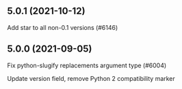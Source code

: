 ## 5.0.1 (2021-10-12)

Add star to all non-0.1 versions (#6146)

## 5.0.0 (2021-09-05)

Fix python-slugify replacements argument type (#6004)

Update version field, remove Python 2 compatibility marker

